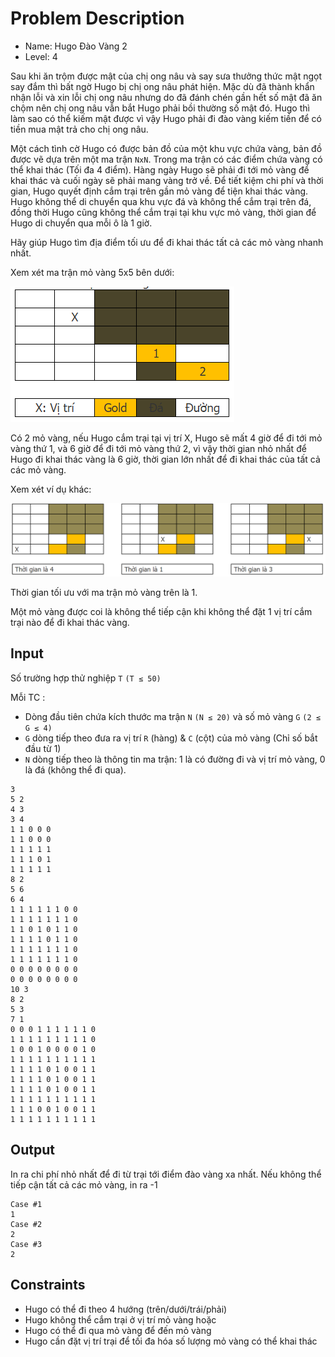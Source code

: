 ﻿# Problem Description

- Name: Hugo Đào Vàng 2
- Level: 4

Sau khi ăn trộm được mật của chị ong nâu và say sưa thưởng thức mật ngọt say đắm thì bất ngờ Hugo bị chị ong nâu phát hiện.
Mặc dù đã thành khẩn nhận lỗi và xin lỗi chị ong nâu nhưng do đã đánh chén gần hết số mật đã ăn chộm nên chị ong nâu vẫn bắt Hugo phải bồi thường số mật đó.
Hugo thì làm sao có thể kiếm mật được vì vậy Hugo phải đi đào vàng kiếm tiền để có tiền mua mật trả cho chị ong nâu.

Một cách tình cờ Hugo có được bản đồ của một khu vực chứa vàng, bản đồ được vẽ dựa trên một ma trận `NxN`.
Trong ma trận có các điểm chứa vàng có thể khai thác (Tối đa 4 điểm).
Hàng ngày Hugo sẽ phải đi tới mỏ vàng để khai thác và cuối ngày sẽ phải mang vàng trở về.
Để tiết kiệm chi phí và thời gian, Hugo quyết định cắm trại trên gần mỏ vàng để tiện khai thác vàng.
Hugo không thể di chuyển qua khu vực đá và không thể cắm trại trên đá, đồng thời Hugo cũng không thể cắm trại tại khu vực mỏ vàng, thời gian để Hugo di chuyển qua mỗi ô là 1 giờ.

Hãy giúp Hugo tìm địa điểm tối ưu để đi khai thác tất cả các mỏ vàng nhanh nhất.

Xem xét ma trận mỏ vàng 5x5 bên dưới:

![Example1](Example1.png)

Có 2 mỏ vàng, nếu Hugo cắm trại tại vị trí X, Hugo sẽ mất 4 giờ để đi tới mỏ vàng thứ 1, và 6 giờ để đi tới mỏ vàng thứ 2, vì vậy thời gian nhỏ nhất để Hugo đi khai thác vàng là 6 giờ, thời gian lớn nhất để đi khai thác của tất cả các mỏ vàng.

Xem xét ví dụ khác:

![Example2](Example2.png)

Thời gian tối ưu với ma trận mỏ vàng trên là 1.

Một mỏ vàng được coi là không thể tiếp cận khi không thể đặt 1 vị trí cắm trại nào để đi khai thác vàng.

## Input

Số trường hợp thử nghiệp `T` `(T ≤ 50)`

Mỗi TC :

- Dòng đầu tiên chứa kích thước ma trận `N` `(N ≤ 20)` và số mỏ vàng `G` `(2 ≤ G ≤ 4)`
- `G` dòng tiếp theo đưa ra vị trí `R` (hàng) & `C` (cột) của mỏ vàng (Chỉ số bắt đầu từ 1)
- `N` dòng tiếp theo là thông tin ma trận: 1 là có đường đi và vị trí mỏ vàng, 0 là đá (không thể đi qua).

```
3
5 2
4 3
3 4
1 1 0 0 0
1 1 0 0 0
1 1 1 1 1
1 1 1 0 1
1 1 1 1 1
8 2
5 6
6 4
1 1 1 1 1 1 0 0
1 1 1 1 1 1 1 0
1 1 0 1 0 1 1 0
1 1 1 1 0 1 1 0
1 1 1 1 1 1 1 0
1 1 1 1 1 1 1 0
0 0 0 0 0 0 0 0
0 0 0 0 0 0 0 0
10 3
8 2
5 3
7 1
0 0 0 1 1 1 1 1 1 0
1 1 1 1 1 1 1 1 1 0
1 0 0 1 0 0 0 0 1 0
1 1 1 1 1 1 1 1 1 1
1 1 1 1 0 1 0 0 1 1
1 1 1 1 0 1 0 0 1 1
1 1 1 1 0 1 0 0 1 1
1 1 1 1 1 1 1 1 1 1
1 1 1 0 0 1 0 0 1 1
1 1 1 1 1 1 1 1 1 1
```
 
## Output

In ra chi phí nhỏ nhất để đi từ trại tới điểm đào vàng xa nhất. Nếu không thể tiếp cận tất cả các mỏ vàng, in ra -1

```
Case #1
1
Case #2
2
Case #3
2
```

## Constraints

- Hugo có thể đi theo 4 hướng (trên/dưới/trái/phải)
- Hugo không thể cắm trại ở vị trí mỏ vàng hoặc
- Hugo có thể đi qua mỏ vàng để đến mỏ vàng
- Hugo cần đặt vị trí trại để tối đa hóa số lượng mỏ vàng có thể khai thác